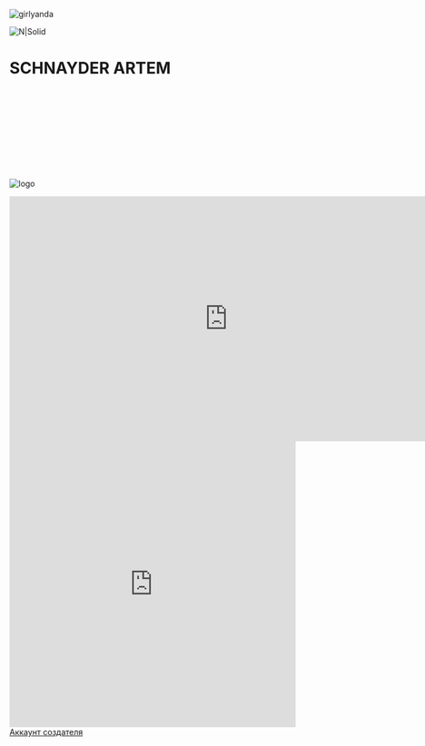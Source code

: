 <link rel="stylesheet" href="./css/style.css">


<style>
.nav div {
    display: inline-block;
}
</style>



<div class="nav">
  
  

![girlyanda](https://user-images.githubusercontent.com/114712753/206611872-41f4cf1b-46a3-4554-b76e-935875b39b5e.jpg)


![N|Solid](https://encrypted-tbn0.gstatic.com/images?q=tbn:ANd9GcS9xYyNi2paBBBDQtbowf_3FQZqZURfEKegengi-MHzAt452Gc3ajq9mfpM8DzT-_UPcOA&usqp=CAU)

  
# SCHNAYDER ARTEM 


<div>
  
<div class="cleanslate w24tz-current-time w24tz-middle" style="display: inline-block !important; visibility: hidden !important; min-width:300px !important; min-height:145px !important;"><p><a href="//24timezones.com/ru_time/russia_tomsk_clock.php" style="text-decoration: none" class="clock24" id="tz24-1670554103-c215119-eyJob3VydHlwZSI6MTIsInNob3dkYXRlIjoiMSIsInNob3dzZWNvbmRzIjoiMCIsImNvbnRhaW5lcl9pZCI6ImNsb2NrX2Jsb2NrX2NiNjM5MmExZjc3ZDM2YiIsInR5cGUiOiJkYiIsImxhbmciOiJydSJ9" title="точное время Томск" target="_blank" rel="nofollow">Текущее время в Томске</a></p><div id="clock_block_cb6392a1f77d36b"></div></div>
<script type="text/javascript" src="//w.24timezones.com/l.js" async></script>

</div>
</div>
  
  
  
<div>
  
![logo](https://user-images.githubusercontent.com/114712753/206614310-07655877-007c-4ba0-99b9-a7543975755e.jpg)

  </div>
  
  
  
<iframe width="768" height="432" src="https://miro.com/app/live-embed/uXjVPCEE9k8=/?moveToViewport=-546,-614,1752,1187&embedId=233720721886" frameborder="0" scrolling="no" allowfullscreen></iframe>


<div style="width: 100%;"><div style="position: relative; padding-bottom: 100.00%; padding-top: 0; height: 0;"><iframe title="Interactive image" frameborder="0" width="1200" height="1200" style="position: absolute; top: 0; left: 0; width: 100%; height: 100%;" src="https://view.genial.ly/6376ee6fd08e4e0018fe7af1" type="text/html" allowscriptaccess="always" allowfullscreen="true" scrolling="yes" allownetworking="all"></iframe> </div> </div>



<a href="https://github.com/zChnay" class="button_1669948195175" target="_blank">
  Аккаунт создателя 
</a> 




